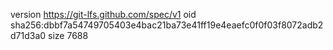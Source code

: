 version https://git-lfs.github.com/spec/v1
oid sha256:dbbf7a54749705403e4bac21ba73e41ff19e4eaefc0f0f03f8072adb2d71d3a0
size 7688
